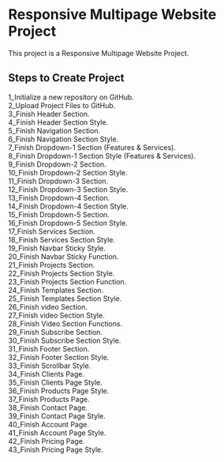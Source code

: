 # Responsive Multipage Website Project

This project is a Responsive Multipage Website Project.

## Steps to Create Project

1_Initialize a new repository on GitHub.  
2_Upload Project Files to GitHub.  
3_Finish Header Section.  
4_Finish Header Section Style.  
5_Finish Navigation Section.  
6_Finish Navigation Section Style.  
7_Finish Dropdown-1 Section (Features & Services).  
8_Finish Dropdown-1 Section Style (Features & Services).  
9_Finish Dropdown-2 Section.  
10_Finish Dropdown-2 Section Style.  
11_Finish Dropdown-3 Section.  
12_Finish Dropdown-3 Section Style.  
13_Finish Dropdown-4 Section.  
14_Finish Dropdown-4 Section Style.  
15_Finish Dropdown-5 Section.  
16_Finish Dropdown-5 Section Style.  
17_Finish Services Section.  
18_Finish Services Section Style.  
19_Finish Navbar Sticky Style.  
20_Finish Navbar Sticky Function.  
21_Finish Projects Section.  
22_Finish Projects Section Style.  
23_Finish Projects Section Function.  
24_Finish Templates Section.  
25_Finish Templates Section Style.  
26_Finish video Section.  
27_Finish video Section Style.  
28_Finish Video Section Functions.  
29_Finish Subscribe Section.  
30_Finish Subscribe Section Style.  
31_Finish Footer Section.  
32_Finish Footer Section Style.  
33_Finish Scrollbar Style.  
34_Finish Clients Page.  
35_Finish Clients Page Style.  
36_Finish Products Page Style.  
37_Finish Products Page.  
38_Finish Contact Page.  
39_Finish Contact Page Style.  
40_Finish Account Page.  
41_Finish Account Page Style.  
42_Finish Pricing Page.  
43_Finish Pricing Page Style.  

